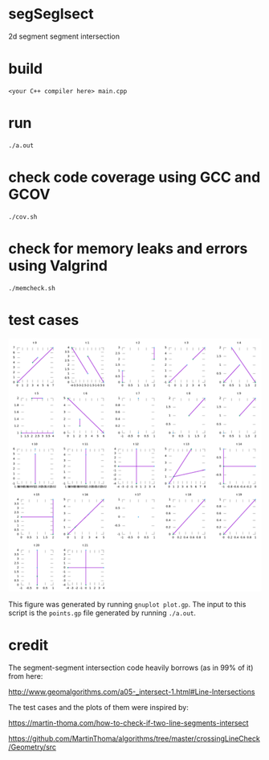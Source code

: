 # segSegIsect
2d segment segment intersection

# build

```
<your C++ compiler here> main.cpp
```

# run

```
./a.out
```

# check code coverage using GCC and GCOV

```
./cov.sh
```

# check for memory leaks and errors using Valgrind

```
./memcheck.sh
```

# test cases

![](tests.png)

This figure was generated by running `gnuplot plot.gp`.  The input to this
script is the `points.gp` file generated by running `./a.out`.

# credit

The segment-segment intersection code heavily borrows (as in 99% of it) from
here:

http://www.geomalgorithms.com/a05-_intersect-1.html#Line-Intersections

The test cases and the plots of them were inspired by:

https://martin-thoma.com/how-to-check-if-two-line-segments-intersect

https://github.com/MartinThoma/algorithms/tree/master/crossingLineCheck/Geometry/src
